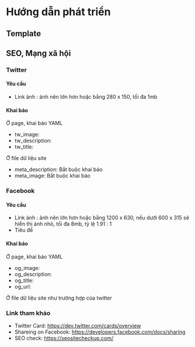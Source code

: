 # Hướng dẫn phát triển

## Template

## SEO, Mạng xã hội

### Twitter

#### Yêu cầu

- Link ảnh : ảnh nên lớn hơn hoặc bằng 280 x 150, tối đa 1mb

#### Khai báo

Ở page, khai báo YAML

- tw_image:
- tw_description:
- tw_title:

Ở file dữ liệu site

- meta_description: Bắt buộc khai báo
- meta_image: Bắt buộc khai báo

### Facebook

#### Yêu cầu

- Link ảnh : ảnh nên lớn hơn hoặc bằng 1200 x 630, nếu dưới 600 x 315 sẽ hiển thị ảnh nhỏ, tối đa 8mb, tỷ lệ 1.91 : 1
- Tiêu đề

#### Khai báo

Ở page, khai báo YAML

- og_image:
- og_description:
- og_title:
- og_url:

Ở file dữ liệu site như trường hợp của twitter

### Link tham khảo

- Twitter Card: https://dev.twitter.com/cards/overview
- Shareing on Facebook: https://developers.facebook.com/docs/sharing
- SEO check: https://seositecheckup.com/
